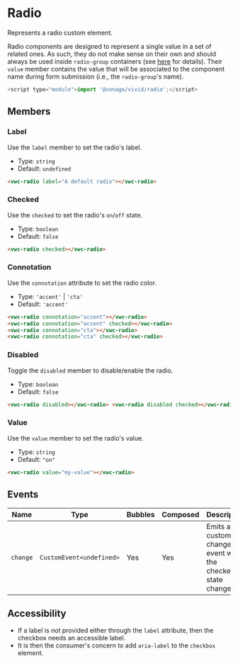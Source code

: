 # Radio

Represents a radio custom element.

Radio components are designed to represent a single value in a set of related ones.
As such, they do not make sense on their own and should always be used inside `radio-group` containers (see [here](https://www.w3.org/WAI/ARIA/apg/patterns/radiobutton/) for details).
Their `value` member contains the value that will be associated to the component name during form submission (i.e., the `radio-group`'s name).

```js
<script type="module">import '@vonage/vivid/radio';</script>
```

## Members

### Label

Use the `label` member to set the radio's label.

- Type: `string`
- Default: `undefined`

```html preview
<vwc-radio label="A default radio"></vwc-radio>
```

### Checked

Use the `checked` to set the radio's `on`/`off` state.

- Type: `boolean`
- Default: `false`

```html preview
<vwc-radio checked></vwc-radio>
```

### Connotation

Use the `connotation` attribute to set the radio color.

- Type: `'accent'` | `'cta'`
- Default: `'accent'`

```html preview
<vwc-radio connotation="accent"></vwc-radio>
<vwc-radio connotation="accent" checked></vwc-radio>
<vwc-radio connotation="cta"></vwc-radio>
<vwc-radio connotation="cta" checked></vwc-radio>
```

### Disabled

Toggle the `disabled` member to disable/enable the radio.

- Type: `boolean`
- Default: `false`

```html preview
<vwc-radio disabled></vwc-radio> <vwc-radio disabled checked></vwc-radio>
```

### Value

Use the `value` member to set the radio's value.

- Type: `string`
- Default: `"on"`

```html preview
<vwc-radio value="my-value"></vwc-radio>
```

## Events

<div class="table-wrapper">

| Name     | Type                     | Bubbles | Composed | Description                                                |
| -------- | ------------------------ | ------- | -------- | ---------------------------------------------------------- |
| `change` | `CustomEvent<undefined>` | Yes     | Yes      | Emits a custom change event when the checked state changes |

</div>

## Accessibility

- If a label is not provided either through the `label` attribute, then the checkbox needs an accessible label.
- It is then the consumer's concern to add `aria-label` to the `checkbox` element.
